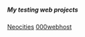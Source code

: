 <body>
<h5> My testing web projects </h5>
  <a href=”cristiancuesta.neocities.org”>Neocities</a>
  <a href=”lapineditacristian.000webhostapp.com”>000webhost</a>
</body>
